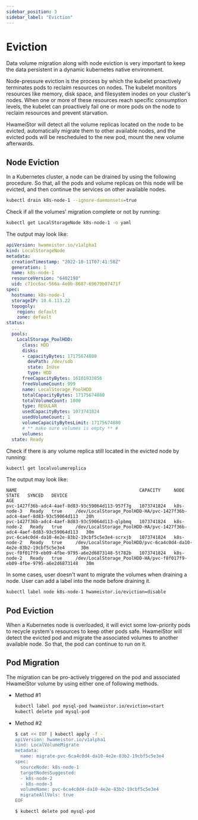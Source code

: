```yaml
---
sidebar_position: 3
sidebar_label: "Eviction"
---
```


# Eviction

Data volume migration along with node eviction is very important to keep the data
persistent in a dynamic kubernetes native environment.

Node-pressure eviction is the process by which the kubelet proactively terminates pods
to reclaim resources on nodes. The kubelet monitors resources like memory, disk space,
and filesystem inodes on your cluster's nodes. When one or more of these resources
reach specific consumption levels, the kubelet can proactively fail one or more pods
on the node to reclaim resources and prevent starvation.

HwameiStor will detect all the volume replicas located on the node to be evicted,
automatically migrate them to other available nodes, and the evicted pods will be
rescheduled to the new pod, mount the new volume afterwards.

## Node Eviction

In a Kubernetes cluster, a node can be drained by using the following procedure.
So that, all the pods and volume replicas on this node will be evicted, and then
continue the services on other available nodes.

```bash
kubectl drain k8s-node-1 --ignore-daemonsets=true
```

Check if all the volumes' migration complete or not by running:

```bash
kubectl get LocalStorageNode k8s-node-1 -o yaml
```

The output may look like:

```yaml
apiVersion: hwameistor.io/v1alpha1
kind: LocalStorageNode
metadata:
  creationTimestamp: "2022-10-11T07:41:58Z"
  generation: 1
  name: k8s-node-1
  resourceVersion: "6402198"
  uid: c71cc6ac-566a-4e0b-8687-69679b07471f
spec:
  hostname: k8s-node-1
  storageIP: 10.6.113.22
  topogoly:
    region: default
    zone: default
status:
  ...
  pools:
    LocalStorage_PoolHDD:
      class: HDD
      disks:
      - capacityBytes: 17175674880
        devPath: /dev/sdb
        state: InUse
        type: HDD
      freeCapacityBytes: 16101933056
      freeVolumeCount: 999
      name: LocalStorage_PoolHDD
      totalCapacityBytes: 17175674880
      totalVolumeCount: 1000
      type: REGULAR
      usedCapacityBytes: 1073741824
      usedVolumeCount: 1
      volumeCapacityBytesLimit: 17175674880
      # ** make sure volumes is empty ** #
      volumes:
  state: Ready
```

Check if there is any volume replica still located in the evicted node by running:

```bash
kubectl get localvolumereplica
```

The output may look like:

```console
NAME                                              CAPACITY     NODE         STATE   SYNCED   DEVICE                                                                  AGE
pvc-1427f36b-adc4-4aef-8d83-93c59064d113-957f7g   1073741824   k8s-node-3   Ready   true     /dev/LocalStorage_PoolHDD-HA/pvc-1427f36b-adc4-4aef-8d83-93c59064d113   20h
pvc-1427f36b-adc4-4aef-8d83-93c59064d113-qlpbmq   1073741824   k8s-node-2   Ready   true     /dev/LocalStorage_PoolHDD-HA/pvc-1427f36b-adc4-4aef-8d83-93c59064d113   30m
pvc-6ca4c0d4-da10-4e2e-83b2-19cbf5c5e3e4-scrxjb   1073741824   k8s-node-2   Ready   true     /dev/LocalStorage_PoolHDD/pvc-6ca4c0d4-da10-4e2e-83b2-19cbf5c5e3e4      30m
pvc-f8f017f9-eb09-4fbe-9795-a6e2d6873148-5t782b   1073741824   k8s-node-2   Ready   true     /dev/LocalStorage_PoolHDD-HA/pvc-f8f017f9-eb09-4fbe-9795-a6e2d6873148   30m
```

In some cases, user doesn't want to migrate the volumes when draining a node.
User can add a label into the node before draining it.

```bash
kubectl label node k8s-node-1 hwameistor.io/eviction=disable
```

## Pod Eviction

When a Kubernetes node is overloaded, it will evict some low-priority pods to
recycle system's resources to keep other pods safe. HwameiStor will detect the
evicted pod and migrate the associated volumes to another available node.
So that, the pod can continue to run on it.

## Pod Migration

The migration can be pro-actively triggered on the pod and associated HwameiStor
volume by using either one of following methods.

- Method #1

    ```bash
    kubectl label pod mysql-pod hwameistor.io/eviction=start
    kubectl delete pod mysql-pod
    ```

- Method #2

    ```bash
    $ cat << EOF | kubectl apply -f -
    apiVersion: hwameistor.io/v1alpha1
    kind: LocalVolumeMigrate
    metadata:
      name: migrate-pvc-6ca4c0d4-da10-4e2e-83b2-19cbf5c5e3e4
    spec:
      sourceNode: k8s-node-1
      targetNodesSuggested: 
      - k8s-node-2
      - k8s-node-3
      volumeName: pvc-6ca4c0d4-da10-4e2e-83b2-19cbf5c5e3e4
      migrateAllVols: true
    EOF

    $ kubectl delete pod mysql-pod
    ```
